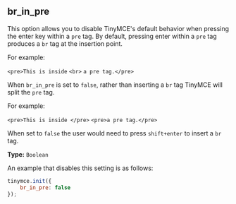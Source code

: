 ## br_in_pre

This option allows you to disable TinyMCE's default behavior when pressing the enter key within a `pre` tag. By default, pressing enter within a `pre` tag produces a `br` tag at the insertion point.

For example:

`<pre>This is inside` `<br>` `a pre tag.</pre>`

When `br_in_pre` is set to `false`, rather than inserting a `br` tag TinyMCE will split the `pre` tag.

For example:

`<pre>This is inside </pre>`
`<pre>a pre tag.</pre>`

When set to `false` the user would need to press `shift+enter` to insert a `br` tag.

**Type:** `Boolean`



An example that disables this setting is as follows:

```js
tinymce.init({
    br_in_pre: false
});
```
